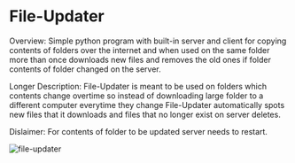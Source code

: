 # File-Updater
Overview:
Simple python program with built-in server and client for copying contents of folders over the internet and when used on the same folder more than once downloads new files and removes the old ones if folder contents of folder changed on the server.

Longer Description:
File-Updater is meant to be used on folders which contents change overtime so instead of downloading large folder to a different computer everytime they change File-Updater automatically spots new files that it downloads and files that no longer exist on server deletes.

Dislaimer: 
For contents of folder to be updated server needs to restart.

![file-updater](https://user-images.githubusercontent.com/64598287/224936114-358fd1e8-46a3-40fa-82fc-395f386d1640.png)

